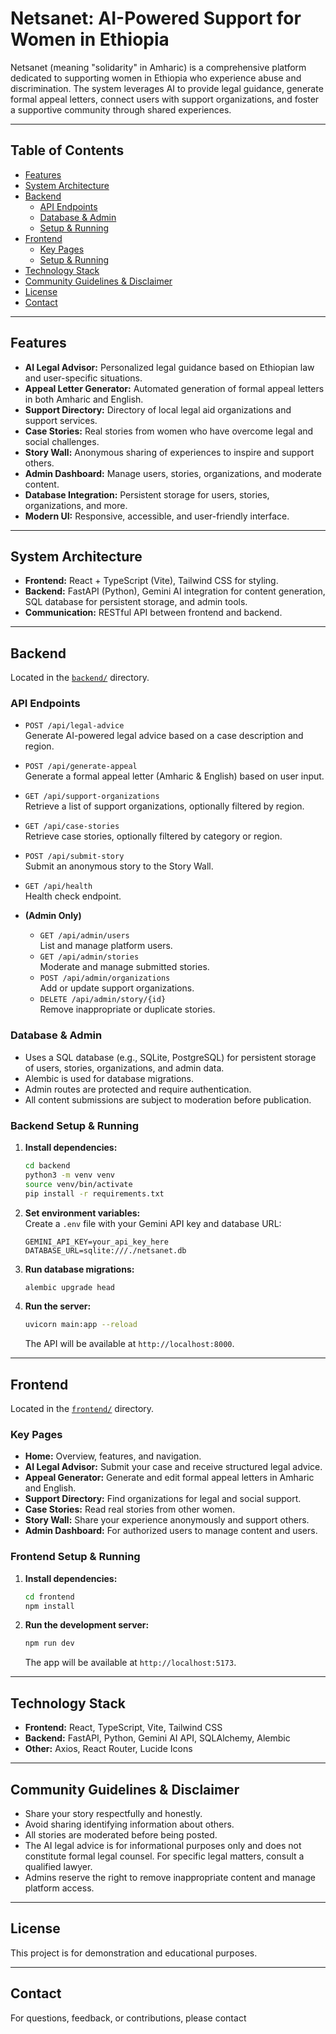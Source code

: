 # Netsanet: AI-Powered Support for Women in Ethiopia

Netsanet (meaning "solidarity" in Amharic) is a comprehensive platform dedicated to supporting women in Ethiopia who experience abuse and discrimination. The system leverages AI to provide legal guidance, generate formal appeal letters, connect users with support organizations, and foster a supportive community through shared experiences.

---

## Table of Contents

- [Features](#features)
- [System Architecture](#system-architecture)
- [Backend](#backend)
  - [API Endpoints](#api-endpoints)
  - [Database & Admin](#database--admin)
  - [Setup & Running](#backend-setup--running)
- [Frontend](#frontend)
  - [Key Pages](#key-pages)
  - [Setup & Running](#frontend-setup--running)
- [Technology Stack](#technology-stack)
- [Community Guidelines & Disclaimer](#community-guidelines--disclaimer)
- [License](#license)
- [Contact](#contact)

---

## Features

- **AI Legal Advisor:** Personalized legal guidance based on Ethiopian law and user-specific situations.
- **Appeal Letter Generator:** Automated generation of formal appeal letters in both Amharic and English.
- **Support Directory:** Directory of local legal aid organizations and support services.
- **Case Stories:** Real stories from women who have overcome legal and social challenges.
- **Story Wall:** Anonymous sharing of experiences to inspire and support others.
- **Admin Dashboard:** Manage users, stories, organizations, and moderate content.
- **Database Integration:** Persistent storage for users, stories, organizations, and more.
- **Modern UI:** Responsive, accessible, and user-friendly interface.

---

## System Architecture

- **Frontend:** React + TypeScript (Vite), Tailwind CSS for styling.
- **Backend:** FastAPI (Python), Gemini AI integration for content generation, SQL database for persistent storage, and admin tools.
- **Communication:** RESTful API between frontend and backend.

---

## Backend

Located in the [`backend/`](backend/) directory.

### API Endpoints

- `POST /api/legal-advice`  
  Generate AI-powered legal advice based on a case description and region.

- `POST /api/generate-appeal`  
  Generate a formal appeal letter (Amharic & English) based on user input.

- `GET /api/support-organizations`  
  Retrieve a list of support organizations, optionally filtered by region.

- `GET /api/case-stories`  
  Retrieve case stories, optionally filtered by category or region.

- `POST /api/submit-story`  
  Submit an anonymous story to the Story Wall.

- `GET /api/health`  
  Health check endpoint.

- **(Admin Only)**
  - `GET /api/admin/users`  
    List and manage platform users.
  - `GET /api/admin/stories`  
    Moderate and manage submitted stories.
  - `POST /api/admin/organizations`  
    Add or update support organizations.
  - `DELETE /api/admin/story/{id}`  
    Remove inappropriate or duplicate stories.

### Database & Admin

- Uses a SQL database (e.g., SQLite, PostgreSQL) for persistent storage of users, stories, organizations, and admin data.
- Alembic is used for database migrations.
- Admin routes are protected and require authentication.
- All content submissions are subject to moderation before publication.

### Backend Setup & Running

1. **Install dependencies:**

   ```sh
   cd backend
   python3 -m venv venv
   source venv/bin/activate
   pip install -r requirements.txt
   ```

2. **Set environment variables:**  
   Create a `.env` file with your Gemini API key and database URL:

   ```
   GEMINI_API_KEY=your_api_key_here
   DATABASE_URL=sqlite:///./netsanet.db
   ```

3. **Run database migrations:**

   ```sh
   alembic upgrade head
   ```

4. **Run the server:**
   ```sh
   uvicorn main:app --reload
   ```
   The API will be available at `http://localhost:8000`.

---

## Frontend

Located in the [`frontend/`](frontend/) directory.

### Key Pages

- **Home:** Overview, features, and navigation.
- **AI Legal Advisor:** Submit your case and receive structured legal advice.
- **Appeal Generator:** Generate and edit formal appeal letters in Amharic and English.
- **Support Directory:** Find organizations for legal and social support.
- **Case Stories:** Read real stories from other women.
- **Story Wall:** Share your experience anonymously and support others.
- **Admin Dashboard:** For authorized users to manage content and users.

### Frontend Setup & Running

1. **Install dependencies:**

   ```sh
   cd frontend
   npm install
   ```

2. **Run the development server:**
   ```sh
   npm run dev
   ```
   The app will be available at `http://localhost:5173`.

---

## Technology Stack

- **Frontend:** React, TypeScript, Vite, Tailwind CSS
- **Backend:** FastAPI, Python, Gemini AI API, SQLAlchemy, Alembic
- **Other:** Axios, React Router, Lucide Icons

---

## Community Guidelines & Disclaimer

- Share your story respectfully and honestly.
- Avoid sharing identifying information about others.
- All stories are moderated before being posted.
- The AI legal advice is for informational purposes only and does not constitute formal legal counsel. For specific legal matters, consult a qualified lawyer.
- Admins reserve the right to remove inappropriate content and manage platform access.

---

## License

This project is for demonstration and educational purposes.

---

## Contact

For questions, feedback, or contributions, please contact
